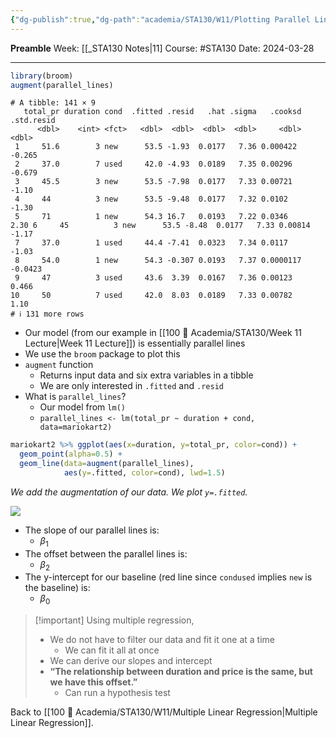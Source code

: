 ```yaml
---
{"dg-publish":true,"dg-path":"academia/STA130/W11/Plotting Parallel Lines.md","permalink":"/academia/sta-130/w11/plotting-parallel-lines/","created":"2024-03-28T18:01:07.402-04:00","updated":"2024-03-28T20:53:31.274-04:00"}
---
```


**Preamble**
Week: [[_STA130 Notes|11]
Course: #STA130
Date: 2024-03-28

---

```r
library(broom)
augment(parallel_lines)
```
```
# A tibble: 141 × 9
   total_pr duration cond  .fitted .resid   .hat .sigma   .cooksd .std.resid
      <dbl>    <int> <fct>   <dbl>  <dbl>  <dbl>  <dbl>     <dbl>      <dbl>
 1     51.6        3 new      53.5 -1.93  0.0177   7.36 0.000422     -0.265 
 2     37.0        7 used     42.0 -4.93  0.0189   7.35 0.00296      -0.679 
 3     45.5        3 new      53.5 -7.98  0.0177   7.33 0.00721      -1.10  
 4     44          3 new      53.5 -9.48  0.0177   7.32 0.0102       -1.30  
 5     71          1 new      54.3 16.7   0.0193   7.22 0.0346        2.30 6     45          3 new      53.5 -8.48  0.0177   7.33 0.00814      -1.17  
 7     37.0        1 used     44.4 -7.41  0.0323   7.34 0.0117       -1.03  
 8     54.0        1 new      54.3 -0.307 0.0193   7.37 0.0000117    -0.0423
 9     47          3 used     43.6  3.39  0.0167   7.36 0.00123       0.466 
10     50          7 used     42.0  8.03  0.0189   7.33 0.00782       1.10  
# ℹ 131 more rows
```

- Our model (from our example in [[100 📒 Academia/STA130/Week 11 Lecture\|Week 11 Lecture]]) is essentially parallel lines
- We use the `broom` package to plot this
- `augment` function
    - Returns input data and six extra variables in a tibble
    - We are only interested in `.fitted` and `.resid`
- What is `parallel_lines`?
    - Our model from `lm()`
    - `parallel_lines <- lm(total_pr ~ duration + cond, data=mariokart2)`

```r
mariokart2 %>% ggplot(aes(x=duration, y=total_pr, color=cond)) +
  geom_point(alpha=0.5) +
  geom_line(data=augment(parallel_lines), 
            aes(y=.fitted, color=cond), lwd=1.5)
```
*We add the augmentation of our data. We plot `y=.fitted`.*

![](https://i.imgur.com/Nogfq2R.png)

- The slope of our parallel lines is:
    - $\beta_{1}$
- The offset between the parallel lines is:
    - $\beta_{2}$
- The y-intercept for our baseline (red line since `condused` implies `new` is the baseline) is:
    - $\beta_{0}$

> [!important] Using multiple regression,
> - We do not have to filter our data and fit it one at a time
>     - We can fit it all at once
> - We can derive our slopes and intercept
> - **“The relationship between duration and price is the same, but we have this offset.”**
>     - Can run a hypothesis test


Back to [[100 📒 Academia/STA130/W11/Multiple Linear Regression\|Multiple Linear Regression]].